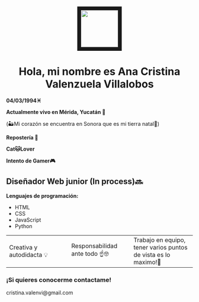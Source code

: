 
<p align="center">
<img src="https://scontent.fmid3-1.fna.fbcdn.net/v/t39.30808-6/434201252_2421482574719479_5442508712335058725_n.jpg?_nc_cat=106&ccb=1-7&_nc_sid=5f2048&_nc_ohc=lQVYkH2sEVIAb7vhkoj&_nc_ht=scontent.fmid3-1.fna&oh=00_AfCVtSThf3jpaKZbvE-DYQge1M5d992YLf5w0sEmofLYMg&oe=66250072" width="100" height="100" border="10"/>

</p>


<h1 align= "center"> Hola, mi nombre es Ana Cristina Valenzuela Villalobos </h1>


**04/03/1994♓**

**Actualmente vivo en Mérida, Yucatán 📌**

(🏜️Mi corazón se encuentra en Sonora que es mi tierra natal💖)

**Repostería 🍰**

**Cat🐱Lover**

**Intento de Gamer🎮**
  
<h2>Diseñador Web junior (In process)🔜</h2>

**Lenguajes de programación:**

- HTML
- CSS
- JavaScript
- Python



<table>
<tr>
<td width="33%"">
Creativa y autodidacta 💡
</td>
<td width="33%">
Responsabilidad ante todo ☝️🤓
</td>
<td width="33%">
Trabajo en equipo, tener varios puntos de vista es lo maximo!💪
</td>
</tr>
</table>


<h3>¡Si quieres conocerme contactame!</h3>
cristina.valenvi@gmail.com